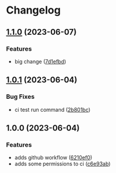 # Changelog

## [1.1.0](https://github.com/naft-a/gh-ci-test/compare/v1.0.1...v1.1.0) (2023-06-07)


### Features

* big change ([7d1efbd](https://github.com/naft-a/gh-ci-test/commit/7d1efbd82a5dc69bb3e3acac9f2bbc4dadb5bd9b))

## [1.0.1](https://github.com/naft-a/gh-ci-test/compare/v1.0.0...v1.0.1) (2023-06-04)


### Bug Fixes

* ci test run command ([2b801bc](https://github.com/naft-a/gh-ci-test/commit/2b801bc1877a914eba07f29fd65962e88b923d84))

## 1.0.0 (2023-06-04)


### Features

* adds github workflow ([6210ef0](https://github.com/naft-a/gh-ci-test/commit/6210ef04af826137a31c1de634d2b2139ac478c0))
* adds some permissions to ci ([c6e93ab](https://github.com/naft-a/gh-ci-test/commit/c6e93ab346f1185f2351b8d5e19dd7c375e7275c))
